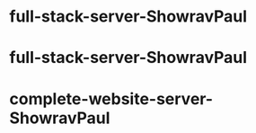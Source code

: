# full-stack-server-ShowravPaul
# full-stack-server-ShowravPaul
# complete-website-server-ShowravPaul

